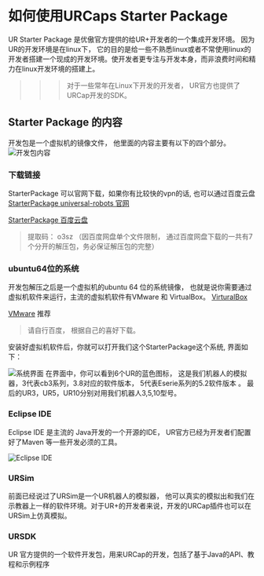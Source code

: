 # 如何使用URCaps Starter Package

UR Starter Package 是优傲官方提供的给UR+开发者的一个集成开发环境。 因为UR的开发环境是在linux下， 它的目的是给一些不熟悉linux或者不常使用linux的开发者搭建一个现成的开发环境。使开发者更专注与开发本身，而非浪费时间和精力在linux开发环境的搭建上。

>>>对于一些常年在Linux下开发的开发者， UR官方也提供了URCap开发的SDK。

## Starter Package 的内容

开发包是一个虚拟机的镜像文件， 他里面的内容主要有以下的四个部分。
![开发包内容](urStartPackage.png "开发包")

### 下载链接

StarterPackage 可以官网下载，如果你有比较快的vpn的话, 也可以通过百度云盘
[StarterPackage universal-robots 官网](https://plus.universal-robots.com/download-center/urcaps-starter-package/ '官网')

[StarterPackage 百度云盘](https://pan.baidu.com/s/1cTHYoIV2Jb7A7TZvWbyu9Q '百度云盘')
>提取码： o3sz （因百度网盘单个文件限制， 通过百度网盘下载的一共有7个分开的解压包，务必保证解压包的完整）

### ubuntu64位的系统

开发包解压之后是一个虚拟机的ubuntu 64 位的系统镜像， 也就是说你需要通过虚拟机软件来运行，主流的虚拟机软件有VMware 和 VirtualBox。
[VirturalBox](https://www.virtualbox.org/)

[VMware](https://www.vmware.com/) 推荐
>请自行百度， 根据自己的喜好下载。

安装好虚拟机软件后，你就可以打开我们这个StarterPackage这个系统, 界面如下：

![系统界面](ubuntu.png)
在界面中，你可以看到6个UR的蓝色图标， 这是我们机器人的模拟器，3代表cb3系列，3.8对应的软件版本， 5代表Eserie系列的5.2软件版本 。 最后的UR3，UR5，UR10分别对用我们机器人3,5,10型号。

### Eclipse IDE

Eclipse IDE 是主流的 Java开发的一个开源的IDE， UR官方已经为开发者们配置好了Maven 等一些开发必须的工具。

![Eclipse IDE](eclipse.png)

### URSim

前面已经说过了URSim是一个UR机器人的模拟器， 他可以真实的模拟出和我们在示教器上一样的软件环境。对于UR+的开发者来说，开发的URCap插件也可以在URSim上仿真模拟。

### URSDK

UR 官方提供的一个软件开发包，用来URCap的开发，包括了基于Java的API、教程和示例程序